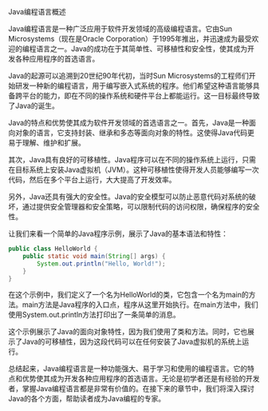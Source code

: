 Java编程语言概述

Java编程语言是一种广泛应用于软件开发领域的高级编程语言。它由Sun Microsystems（现在是Oracle Corporation）于1995年推出，并迅速成为最受欢迎的编程语言之一。Java的成功在于其简单性、可移植性和安全性，使其成为开发各种应用程序的首选语言。

Java的起源可以追溯到20世纪90年代初，当时Sun Microsystems的工程师们开始研发一种新的编程语言，用于编写嵌入式系统的程序。他们希望这种语言能够具备跨平台的能力，即在不同的操作系统和硬件平台上都能运行。这一目标最终导致了Java的诞生。

Java的特点和优势使其成为软件开发领域的首选语言之一。首先，Java是一种面向对象的语言，它支持封装、继承和多态等面向对象的特性。这使得Java代码更易于理解、维护和扩展。

其次，Java具有良好的可移植性。Java程序可以在不同的操作系统上运行，只需在目标系统上安装Java虚拟机（JVM）。这种可移植性使得开发人员能够编写一次代码，然后在多个平台上运行，大大提高了开发效率。

另外，Java还具有强大的安全性。Java的安全模型可以防止恶意代码对系统的破坏，通过提供安全管理器和安全策略，可以限制代码的访问权限，确保程序的安全性。

让我们来看一个简单的Java程序示例，展示了Java的基本语法和特性：

```java
public class HelloWorld {
    public static void main(String[] args) {
        System.out.println("Hello, World!");
    }
}
```

在这个示例中，我们定义了一个名为HelloWorld的类，它包含一个名为main的方法。main方法是Java程序的入口点，程序从这里开始执行。在main方法中，我们使用System.out.println方法打印出了一条简单的消息。

这个示例展示了Java的面向对象特性，因为我们使用了类和方法。同时，它也展示了Java的可移植性，因为这段代码可以在任何安装了Java虚拟机的系统上运行。

总结起来，Java编程语言是一种功能强大、易于学习和使用的编程语言。它的特点和优势使其成为开发各种应用程序的首选语言。无论是初学者还是有经验的开发者，掌握Java编程语言都是非常有价值的。在接下来的章节中，我们将深入探讨Java的各个方面，帮助读者成为Java编程的专家。